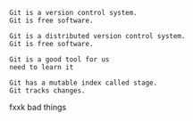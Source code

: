 ```
Git is a version control system.
Git is free software.

```

```
Git is a distributed version control system.
Git is free software.
```

```
Git is a good tool for us
need to learn it

```

```
Git has a mutable index called stage.
Git tracks changes.
```

fxxk bad things

